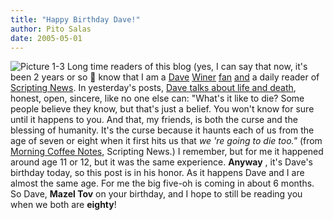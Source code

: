 ```yaml
---
title: "Happy Birthday Dave!"
author: Pito Salas
date: 2005-05-01
---
```




![Picture
1-3](https://i0.wp.com/s3.media.squarespace.com/production/1075723/12829350/weblogs/images/Snoopy.jpg?w=584)
Long time readers of this blog (yes, I can say that now, it's been 2 years or
so 🙂 know that I am a
[Dave](<http://davenet.scripting.com/2000/02/04/howToMakeMoneyOnTheInternet>)
[Winer](</weblogs/archives/000295.html>)
[fan](</weblogs/archives/000575.html>) [and](</weblogs/archives/000343.html>)
a daily reader of [Scripting News](<http://www.scripting.com/>). In
yesterday's posts, [Dave talks about life and
death](<http://archive.scripting.com/2005/05/01#morningCoffeeNotes>), honest,
open, sincere, like no one else can: "What's it like to die? Some people
believe they know, but that's just a belief. You won't know for sure until it
happens to you. And that, my friends, is both the curse and the blessing of
humanity. It's the curse because it haunts each of us from the age of seven or
eight when it first hits us that _we 're going to die too."_ (from [Morning
Coffee Notes](<http://archive.scripting.com/2005/05/01#morningCoffeeNotes>),
Scripting News.) I remember, but for me it happened around age 11 or 12, but
it was the same experience. **Anyway** , it's Dave's birthday today, so this
post is in his honor. As it happens Dave and I are almost the same age. For me
the big five-oh is coming in about 6 months. So Dave, **Mazel Tov** on your
birthday, and I hope to still be reading you when we both are **eighty**!


